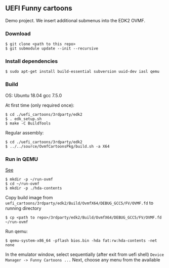 ## UEFI Funny cartoons

Demo project.
We insert additional submenus into the EDK2 OVMF.

### Download

```
$ git clone <path to this repo>
$ git submodule update --init --recursive 
```
### Install dependencies

```
$ sudo apt-get install build-essential subversion uuid-dev iasl qemu
```

### Build

OS: Ubuntu 18.04 gcc 7.5.0

At first time (only required once):
```
$ cd ./uefi_cartoons/3rdparty/edk2
$ . edk_setup.sh
$ make -C BuildTools
```
Regular assembly:
```
$ cd ./uefi_cartoons/3rdparty/edk2
$ ../../source/OvmfCartoonsPkg/build.sh -a X64
```

### Run in QEMU

[See](https://github.com/tianocore/tianocore.github.io/wiki/How-to-run-OVMF)

```
$ mkdir -p ~/run-ovmf
$ cd ~/run-ovmf
$ mkdir -p ./hda-contents
```

Copy build image from ```uefi_cartoons/3rdparty/edk2/Build/OvmfX64/DEBUG_GCC5/FV/OVMF.fd``` 
to running directory

```
$ cp <path to repo>/3rdparty/edk2/Build/OvmfX64/DEBUG_GCC5/FV/OVMF.fd ~/run-ovmf
```

Run qemu:

```
$ qemu-system-x86_64 -pflash bios.bin -hda fat:rw:hda-contents -net none
```
In the emulator window, select sequentially (after exit from uefi shell) 
```Device Manager -> Funny Cartoons ...```
Next, choose any menu from the available



